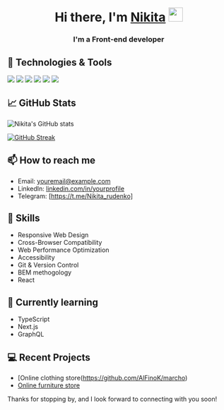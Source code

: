 <h1 align="center">Hi there, I'm <a href="https://daniilshat.ru/" target="_blank">Nikita</a> 
<img src="https://github.com/blackcater/blackcater/raw/main/images/Hi.gif" height="32"/></h1>
<h3 align="center" color="#d93a7c">I'm a Front-end developer</h3>


## 🔧 Technologies & Tools

![](https://img.shields.io/badge/OS-MacOS-informational?style=flat&logo=windows&logoColor=white&color=D93A7C)
![](https://img.shields.io/badge/Editor-VS_Code-informational?style=flat&logo=visual-studio-code&logoColor=white&color=D93A7C)
![](https://img.shields.io/badge/Code-HTML-informational?style=flat&logo=html5&logoColor=white&color=D93A7C)
![](https://img.shields.io/badge/Code-CSS-informational?style=flat&logo=scss3&logoColor=white&color=D93A7C)
![](https://img.shields.io/badge/Code-JAVASCRIPT-informational?style=flat&logo=js&logoColor=white&color=D93A7C)
![](https://img.shields.io/badge/Framework-React-informational?style=flat&logo=react&logoColor=white&color=D93A7C)

## 📈 GitHub Stats

![Nikita's GitHub stats](https://github-readme-stats.vercel.app/api?username=nikita&show_icons=true&theme=radical)

[![GitHub Streak](https://github-readme-streak-stats.herokuapp.com/?user=DenverCoder1)](https://git.io/streak-stats)


## 📫 How to reach me

- Email: [youremail@example.com](nikitamalashkin73@gmail.com)
- LinkedIn: [linkedin.com/in/yourprofile](https://www.linkedin.com/in/nikita-malashkin-79235a233/)
- Telegram: [https://t.me/Nikita_rudenko]
## 💼 Skills

- Responsive Web Design
- Cross-Browser Compatibility
- Web Performance Optimization
- Accessibility
- Git & Version Control
- BEM methogology
- React

## 🌱 Currently learning

- TypeScript
- Next.js
- GraphQL

## 💻 Recent Projects

- [Online clothing store(https://github.com/AlFinoK/marcho)
- [Online furniture store](https://github.com/AlFinoK/glee)

Thanks for stopping by, and I look forward to connecting with you soon!
